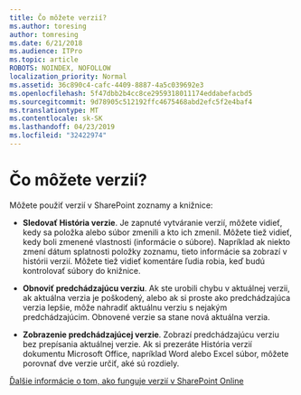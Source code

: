 ```yaml
---
title: Čo môžete verzií?
ms.author: toresing
author: tomresing
ms.date: 6/21/2018
ms.audience: ITPro
ms.topic: article
ROBOTS: NOINDEX, NOFOLLOW
localization_priority: Normal
ms.assetid: 36c890c4-cafc-4409-8887-4a5c039692e3
ms.openlocfilehash: 5f47dbb2b4cc8ce2959318011174eddabefacbd5
ms.sourcegitcommit: 9d78905c512192ffc4675468abd2efc5f2e4baf4
ms.translationtype: MT
ms.contentlocale: sk-SK
ms.lasthandoff: 04/23/2019
ms.locfileid: "32422974"
---
```

# <a name="what-can-i-do-with-versioning"></a>Čo môžete verzií?

Môžete použiť verzií v SharePoint zoznamy a knižnice:
  
- **Sledovať História verzie**. Je zapnuté vytváranie verzií, môžete vidieť, kedy sa položka alebo súbor zmenili a kto ich zmenil. Môžete tiež vidieť, kedy boli zmenené vlastnosti (informácie o súbore). Napríklad ak niekto zmení dátum splatnosti položky zoznamu, tieto informácie sa zobrazí v histórii verzií. Môžete tiež vidieť komentáre ľudia robia, keď budú kontrolovať súbory do knižnice. 
    
- **Obnoviť predchádzajúcu verziu**. Ak ste urobili chybu v aktuálnej verzii, ak aktuálna verzia je poškodený, alebo ak si proste ako predchádzajúca verzia lepšie, môže nahradiť aktuálnu verziu s nejakým predchádzajúcim. Obnovené verzie sa stane nová aktuálna verzia. 
    
- **Zobrazenie predchádzajúcej verzie**. Zobrazí predchádzajúcu verziu bez prepísania aktuálnej verzie. Ak si prezeráte História verzií dokumentu Microsoft Office, napríklad Word alebo Excel súbor, môžete porovnať dve verzie určiť, aké sú rozdiely. 
    
[Ďalšie informácie o tom, ako funguje verzií v SharePoint Online](https://go.microsoft.com/fwlink/?linkid=875710)
  

